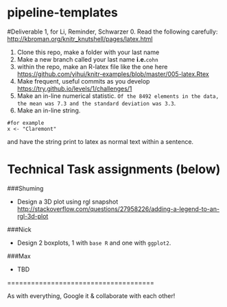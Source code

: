 # pipeline-templates



#Deliverable 1, for Li, Reminder, Schwarzer
0. Read the following carefully: http://kbroman.org/knitr_knutshell/pages/latex.html
1. Clone this repo, make a folder with your last name
2. Make a new branch called your last name __i.e.__`cohn`
2. within the repo, make an R-latex file like the one here https://github.com/yihui/knitr-examples/blob/master/005-latex.Rtex
3. Make frequent, useful commits as you develop https://try.github.io/levels/1/challenges/1
3. Make an in-line numerical statistic. `Of the 8492 elements in the data, the mean was 7.3 and the standard deviation was 3.3`.
4. Make an in-line string.

```
#for example
x <- "Claremont"
```
and have the string print to latex as normal text within a sentence.
# Technical Task assignments (below)

###Shuming
- Design a 3D plot using rgl snapshot http://stackoverflow.com/questions/27958226/adding-a-legend-to-an-rgl-3d-plot  

###Nick
- Design 2 boxplots, 1 with `base R` and one with `ggplot2`.  

###Max
- TBD





=====================================

As with everything, Google it & collaborate with each other!
